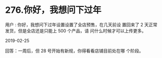 # 276.你好，我想问下过年

用户 : 你好，我想问下过年设置设置了全店预售，在几天前设 置回来了 2 天正常发货，但是全店还是只能上 500 个产品，请 问什么时候才可以上传更多。

2019-02-25

回答：一周后，但 28 号开始有新规，你得看看店铺目前处在哪 个阶段。
